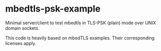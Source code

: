 # mbedtls-psk-example

Minimal server/client to test mbedtls in TLS-PSK (plain) mode over UNIX domain sockets.

This code is heavily based on mbedTLS examples. Their corresponding licenses apply.
